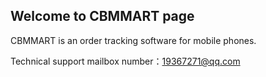 ## Welcome to CBMMART page

CBMMART is an order tracking software for mobile phones.

Technical support mailbox number：19367271@qq.com

